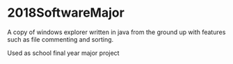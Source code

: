 # 2018SoftwareMajor

A copy of windows explorer written in java from the ground up with features such as file commenting and sorting.

Used as school final year major project
